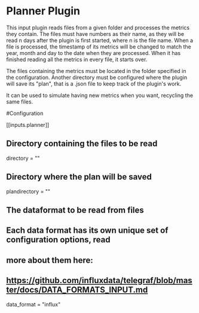 # Planner Plugin

This input plugin reads files from a given folder and processes the metrics they contain. The files must have numbers as their name, as they will be read n days after the plugin is first started, where n is the file name. When a file is processed, the timestamp of its metrics will be changed to match the year, month and day to the date when they are processed. When it has finished reading all the metrics in every file, it starts over. 

The files containing the metrics must be located in the folder specified in the configuration.
Another directory must be configured where the plugin will save its "plan", that is a .json file to keep track of the plugin's work. 

It can be used to simulate having new metrics when you want, recycling the same files. 

#Configuration

[[inputs.planner]]

## Directory containing the files to be read
directory = ""

## Directory where the plan will be saved
plandirectory = ""

## The dataformat to be read from files
## Each data format has its own unique set of configuration options, read
## more about them here:
## https://github.com/influxdata/telegraf/blob/master/docs/DATA_FORMATS_INPUT.md
data_format = "influx"
